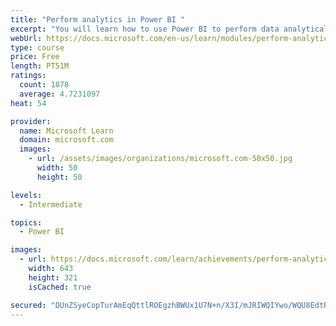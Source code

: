 ```yaml
---
title: "Perform analytics in Power BI "
excerpt: "You will learn how to use Power BI to perform data analytical functions, how to identify outliers in your data, how to group data together, and how to bin data for analysis. You will also learn how to perform time series analysis. Finally, you will work with advanced analytic features of Power BI, such as Quick Insights, AI Insights, and the Analyze feature."
webUrl: https://docs.microsoft.com/en-us/learn/modules/perform-analytics-power-bi/
type: course
price: Free
length: PT51M
ratings:
  count: 1878
  average: 4.7231097
heat: 54

provider:
  name: Microsoft Learn
  domain: microsoft.com
  images:
    - url: /assets/images/organizations/microsoft.com-50x50.jpg
      width: 50
      height: 50

levels:
  - Intermediate

topics:
  - Power BI

images:
  - url: https://docs.microsoft.com/learn/achievements/perform-analytics-power-bi-social.png
    width: 643
    height: 321
    isCached: true

secured: "DUnZSyeCopTurAmEqQttlROEgzhBWUx1U7N+n/X3I/mJRIWQIYwo/WQU8EdtR349o+wGPjqKqIhDRkSulKkSSo2VoV+BLLO5pHIbmfeiBAns8wrBT/ZxfyV1AZwVlHjlhUDCaKTBSkv5lhEezebdyE/STG6cLFbMQa/vf2ytfnnPhNY0pZz4MEI4QBaHitjk+J+YKAo/c6DvPNdH1Cx0gsWqlRzEqwya7Jln5LEgdQ9qMgqRQQE7IkFGz6WqUh3VyaqJza0tc0k4VTTF71brybS1JvvFrfO9g0RD7VcIwnlKO8sY5f3baKCIujZ9+JB7AHXwl3zNislUvMoZqWlqvQIg1U01HWDDS3Qxgy7aocT6L9zFfVLE+Gvj1dsyUPkvE6gOEIoB3qD6u994H6V2BPQfm7WEJOBELCvAhXX+cNo=;xX8+Zc4aMIpFhnVLEUl3QA=="
---
```


